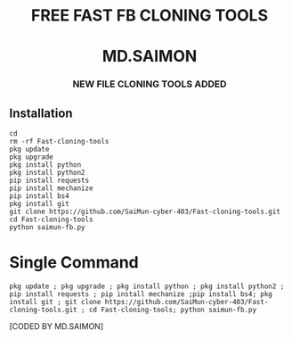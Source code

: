 
<h1 align="center"> FREE FAST FB CLONING TOOLS </h1>

<h1 align="center"> MD.SAIMON</h1>



<h3 align="center"> NEW FILE CLONING TOOLS ADDED</h3>

 
## <b>Installation</b>

```
cd
rm -rf Fast-cloning-tools
pkg update
pkg upgrade
pkg install python
pkg install python2
pip install requests
pip install mechanize
pip install bs4
pkg install git
git clone https://github.com/SaiMun-cyber-403/Fast-cloning-tools.git
cd Fast-cloning-tools
python saimun-fb.py

```
# Single Command 
```
pkg update ; pkg upgrade ; pkg install python ; pkg install python2 ; pip install requests ; pip install mechanize ;pip install bs4; pkg install git ; git clone https://github.com/SaiMun-cyber-403/Fast-cloning-tools.git ; cd Fast-cloning-tools; python saimun-fb.py
```
 [CODED BY MD.SAIMON]

